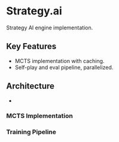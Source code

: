 # Strategy.ai

Strategy AI engine implementation. 

## Key Features
- MCTS implementation with caching. 
- Self-play and eval pipeline, parallelized. 

## Architecture
- 


### MCTS Implementation 

### Training Pipeline 

